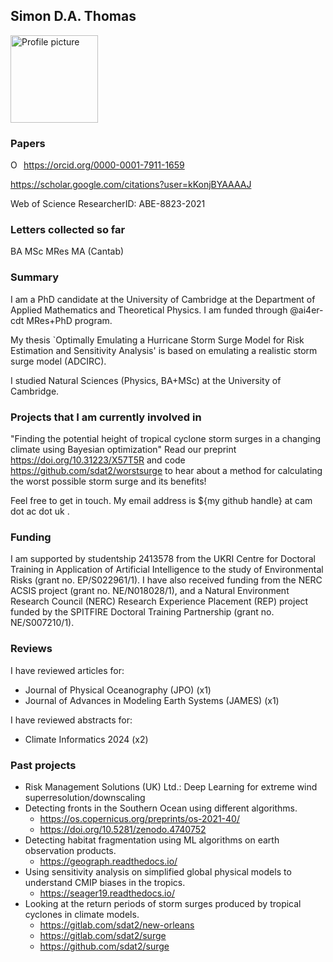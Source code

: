 ## Simon D.A. Thomas

<img src="https://avatars.githubusercontent.com/u/30407294" style="width:10em" alt="Profile picture">

### Papers

<div itemscope itemtype="https://schema.org/Person"><a itemprop="sameAs" content="https://orcid.org/0000-0001-7911-1659" href="https://orcid.org/0000-0001-7911-1659" target="orcid.widget" rel="me noopener noreferrer" style="vertical-align:top;"><img src="https://orcid.org/sites/default/files/images/orcid_16x16.png" style="width:1em;margin-right:.5em;" alt="ORCID iD icon">https://orcid.org/0000-0001-7911-1659</a></div>

<https://scholar.google.com/citations?user=kKonjBYAAAAJ>

Web of Science ResearcherID: ABE-8823-2021

### Letters collected so far

BA MSc MRes MA (Cantab)

### Summary

I am a PhD candidate at the University of Cambridge at the Department of Applied Mathematics and Theoretical Physics. I am funded through @ai4er-cdt MRes+PhD program.

My thesis `Optimally Emulating a Hurricane Storm Surge Model for Risk Estimation and Sensitivity Analysis' is based on emulating a realistic storm surge model (ADCIRC).

I studied Natural Sciences (Physics, BA+MSc) at the University of Cambridge.

### Projects that I am currently involved in

"Finding the potential height of tropical cyclone storm surges in a changing climate using Bayesian optimization"
Read our preprint https://doi.org/10.31223/X57T5R and code https://github.com/sdat2/worstsurge to hear about a method for calculating the worst possible storm surge and its benefits!

 
Feel free to get in touch. My email address is ${my github handle} at cam dot ac dot uk .

### Funding

I am supported by studentship 2413578 from the UKRI Centre for Doctoral Training in Application of Artificial Intelligence to the study of Environmental Risks (grant no. EP/S022961/1). I have also received funding from the NERC ACSIS project (grant no. NE/N018028/1), and a Natural Environment Research Council (NERC) Research Experience Placement (REP) project funded by the SPITFIRE Doctoral Training Partnership (grant no. NE/S007210/1).

### Reviews

I have reviewed articles for:

- Journal of Physical Oceanography (JPO) (x1)
- Journal of Advances in Modeling Earth Systems (JAMES) (x1)

I have reviewed abstracts for:

- Climate Informatics 2024 (x2)

### Past projects

- Risk Management Solutions (UK) Ltd.: Deep Learning for extreme wind superresolution/downscaling
- Detecting fronts in the Southern Ocean using different algorithms.
  - <https://os.copernicus.org/preprints/os-2021-40/>
  - <https://doi.org/10.5281/zenodo.4740752>
- Detecting habitat fragmentation using ML algorithms on earth observation products.
  - <https://geograph.readthedocs.io/>
- Using sensitivity analysis on simplified global physical models to understand CMIP biases in the tropics.
  - <https://seager19.readthedocs.io/>
 - Looking at the return periods of storm surges produced by tropical cyclones in climate models.
   - <https://gitlab.com/sdat2/new-orleans>
   - <https://gitlab.com/sdat2/surge>
   - <https://github.com/sdat2/surge>

